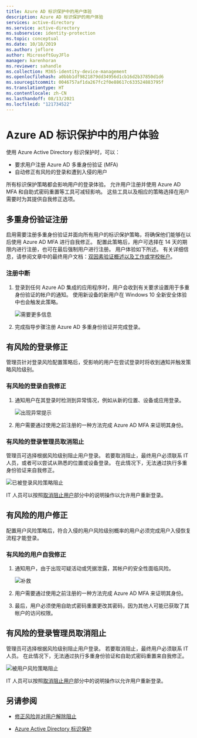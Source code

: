 ```yaml
---
title: Azure AD 标识保护中的用户体验
description: Azure AD 标识保护的用户体验
services: active-directory
ms.service: active-directory
ms.subservice: identity-protection
ms.topic: conceptual
ms.date: 10/18/2019
ms.author: joflore
author: MicrosoftGuyJFlo
manager: karenhoran
ms.reviewer: sahandle
ms.collection: M365-identity-device-management
ms.openlocfilehash: a0bbb1df9821879dd34956d1cb16d2b37850d1d6
ms.sourcegitcommit: 0046757af1da267fc2f0e88617c633524883795f
ms.translationtype: HT
ms.contentlocale: zh-CN
ms.lasthandoff: 08/13/2021
ms.locfileid: "121734522"
---
```

# <a name="user-experiences-with-azure-ad-identity-protection"></a>Azure AD 标识保护中的用户体验

使用 Azure Active Directory 标识保护时，可以：

* 要求用户注册 Azure AD 多重身份验证 (MFA)
* 自动修正有风险的登录和遭到入侵的用户

所有标识保护策略都会影响用户的登录体验。 允许用户注册并使用 Azure AD MFA 和自助式密码重置等工具可减轻影响。 这些工具以及相应的策略选择在用户需要时为其提供自我修正选项。

## <a name="multi-factor-authentication-registration"></a>多重身份验证注册

启用需要注册多重身份验证并面向所有用户的标识保护策略，将确保他们能够在以后使用 Azure AD MFA 进行自我修正。 配置此策略后，用户可选择在 14 天的期限内进行注册，也可在最后强制用户进行注册。 用户体验如下所述。 有关详细信息，请参阅文章中的最终用户文档：[双因素验证概述以及工作或学校帐户](../user-help/multi-factor-authentication-end-user-first-time.md)。

### <a name="registration-interrupt"></a>注册中断

1. 登录到任何 Azure AD 集成的应用程序时，用户会收到有关要求设置用于多重身份验证的帐户的通知。 使用新设备的新用户在 Windows 10 全新安全体验中也会触发此策略。
   
    ![需要更多信息](./media/concept-identity-protection-user-experience/identity-protection-experience-more-info-mfa.png)

1. 完成指导步骤注册 Azure AD 多重身份验证并完成登录。

## <a name="risky-sign-in-remediation"></a>有风险的登录修正

管理员针对登录风险配置策略后，受影响的用户在尝试登录时将收到通知并触发策略风险级别。 

### <a name="risky-sign-in-self-remediation"></a>有风险的登录自我修正

1. 通知用户在其登录时检测到异常情况，例如从新的位置、设备或应用登录。
   
    ![出现异常提示](./media/concept-identity-protection-user-experience/120.png)

1. 用户需要通过使用之前注册的一种方法完成 Azure AD MFA 来证明其身份。 

### <a name="risky-sign-in-administrator-unblock"></a>有风险的登录管理员取消阻止

管理员可选择根据风险级别阻止用户登录。 若要取消阻止，最终用户必须联系 IT 人员，或者可以尝试从熟悉的位置或设备登录。 在此情况下，无法通过执行多重身份验证来自我修正。

![已被登录风险策略阻止](./media/concept-identity-protection-user-experience/200.png)

IT 人员可以按照[取消阻止用户](howto-identity-protection-remediate-unblock.md#unblocking-based-on-sign-in-risk)部分中的说明操作以允许用户重新登录。

## <a name="risky-user-remediation"></a>有风险的用户修正

配置用户风险策略后，符合入侵的用户风险级别概率的用户必须完成用户入侵恢复流程才能登录。 

### <a name="risky-user-self-remediation"></a>有风险的用户自我修正

1. 通知用户，由于出现可疑活动或凭据泄露，其帐户的安全性面临风险。
   
    ![补救](./media/concept-identity-protection-user-experience/101.png)

1. 用户需要通过使用之前注册的一种方法完成 Azure AD MFA 来证明其身份。 
1. 最后，用户必须使用自助式密码重置更改其密码，因为其他人可能已获取了其帐户的访问权限。

## <a name="risky-sign-in-administrator-unblock"></a>有风险的登录管理员取消阻止

管理员可选择根据风险级别阻止用户登录。 若要取消阻止，最终用户必须联系 IT 人员。 在此情况下，无法通过执行多重身份验证和自助式密码重置来自我修正。

![被用户风险策略阻止](./media/concept-identity-protection-user-experience/104.png)

IT 人员可以按照[取消阻止用户](howto-identity-protection-remediate-unblock.md#unblocking-based-on-user-risk)部分中的说明操作以允许用户重新登录。

## <a name="see-also"></a>另请参阅

- [修正风险并对用户解除阻止](howto-identity-protection-remediate-unblock.md)

- [Azure Active Directory 标识保护](./overview-identity-protection.md)